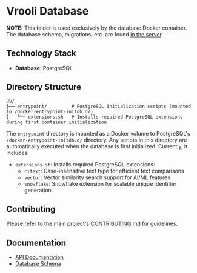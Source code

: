 # Vrooli Database

**NOTE:** This folder is used exclusively by the database Docker container. The database schema, migrations, etc. are found [in the server](/packages/server/src/db).

## Technology Stack

- **Database**: PostgreSQL

## Directory Structure

```
db/
├── entrypoint/         # PostgreSQL initialization scripts (mounted to /docker-entrypoint-initdb.d/)
│   └── extensions.sh   # Installs required PostgreSQL extensions during first container initialization
```

The `entrypoint` directory is mounted as a Docker volume to PostgreSQL's `/docker-entrypoint-initdb.d/` directory. Any scripts in this directory are automatically executed when the database is first initialized. Currently, it includes:

- `extensions.sh`: Installs required PostgreSQL extensions:
  - `citext`: Case-insensitive text type for efficient text comparisons
  - `vector`: Vector similarity search support for AI/ML features
  - `snowflake`: Snowflake extension for scalable unique identifier generation

## Contributing

Please refer to the main project's [CONTRIBUTING.md](../../CONTRIBUTING.md) for guidelines.

## Documentation

- [API Documentation](../docs/api/README.md)
- [Database Schema](/packages/server/src/db/schema.prisma)
